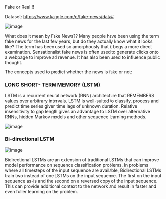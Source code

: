 Fake or Real!!!

Dataset: https://www.kaggle.com/c/fake-news/data#

![image](https://user-images.githubusercontent.com/61073862/193447233-332b6bb1-19e5-459b-aedc-77e069454785.png)

What does it mean by Fake News??
Many people have been using the term fake news for the last few years, but do they actually know what it looks like? The term has been used so amorphously that it begs a more direct examination. Sensationalist fake news is often used to generate clicks onto a webpage to improve ad revenue. It has also been used to influence public thought.

The concepts used to predict whether the news is fake or not:

### LONG SHORT- TERM MEMORY (LSTM)
LSTM is a recurrent neural network (RNN) architecture that REMEMBERS values over arbitrary intervals. LSTM is well-suited to classify, process and predict time series given time lags of unknown duration. Relative insensitivity to gap length gives an advantage to LSTM over alternative RNNs, hidden Markov models and other sequence learning methods.

![image](https://user-images.githubusercontent.com/61073862/193447256-a9249c50-b8d1-4e66-aaa7-c1077c1670f9.png)


### Bi-directional LSTM

![image](https://user-images.githubusercontent.com/61073862/193447262-75fefda3-c9c4-451b-91df-a5e1470274b8.png)

Bidirectional LSTMs are an extension of traditional LSTMs that can improve model performance on sequence classification problems. In problems where all timesteps of the input sequence are available, Bidirectional LSTMs train two instead of one LSTMs on the input sequence. The first on the input sequence as-is and the second on a reversed copy of the input sequence. This can provide additional context to the network and result in faster and even fuller learning on the problem.
